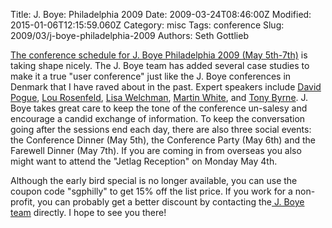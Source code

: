 Title: J. Boye: Philadelphia 2009
Date: 2009-03-24T08:46:00Z
Modified: 2015-01-06T12:15:59.060Z
Category: misc
Tags: conference
Slug: 2009/03/j-boye-philadelphia-2009
Authors: Seth Gottlieb

[The conference schedule for J. Boye Philadelphia 2009 (May 5th-7th)](http://www.jboye.com/conferences/philadelphia09/) is taking shape nicely. The J. Boye team has added several case studies to make it a true "user conference" just like the J. Boye conferences in Denmark that I have raved about in the past. Expert speakers include [David Pogue](http://www.jboye.com/conferences/philadelphia09/speakers/david_pogue), [Lou Rosenfeld](http://www.jboye.com/conferences/philadelphia09/speakers/lou_rosenfeld), [Lisa Welchman](http://www.jboye.com/conferences/philadelphia09/speakers/lisa_welchman), [Martin White](http://www.jboye.com/conferences/philadelphia09/speakers/martin_white), and [Tony Byrne](http://www.jboye.com/conferences/philadelphia09/speakers/tony_byrne). J. Boye takes great care to keep the tone of the conference un-salesy and encourage a candid exchange of information. To keep the conversation going after the sessions end each day, there are also three social events: the Conference Dinner (May 5th), the Conference Party (May 6th) and the Farewell Dinner (May 7th). If you are coming in from overseas you also might want to attend the "Jetlag Reception" on Monday May 4th.  

  

Although the early bird special is no longer available, you can use the coupon code "sgphilly" to get 15% off the list price. If you work for a non-profit, you can probably get a better discount by contacting the[ J. Boye team](mailto:info@jboye.com) directly. I hope to see you there!
